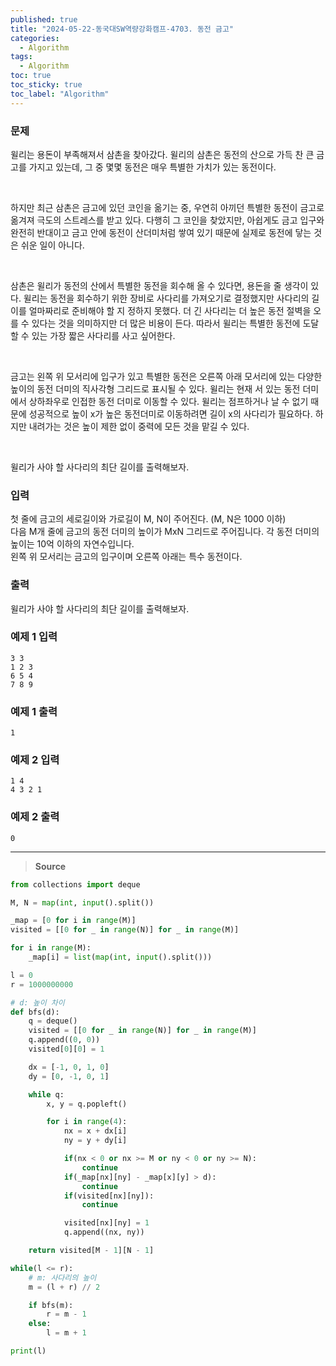 ```yaml
---
published: true
title: "2024-05-22-동국대SW역량강화캠프-4703. 동전 금고"
categories:
  - Algorithm
tags:
  - Algorithm
toc: true
toc_sticky: true
toc_label: "Algorithm"
---
```


### **문제**

윌리는 용돈이 부족해져서 삼촌을 찾아갔다. 윌리의 삼촌은 동전의 산으로 가득 찬 큰 금고를 가지고 있는데, 그 중 몇몇 동전은 매우 특별한 가치가 있는 동전이다.

<br/>

하지만 최근 삼촌은 금고에 있던 코인을 옮기는 중, 우연히 아끼던 특별한 동전이 금고로 옮겨져 극도의 스트레스를 받고 있다. 다행히 그 코인을 찾았지만, 아쉽게도 금고 입구와 완전히 반대이고 금고 안에 동전이 산더미처럼 쌓여 있기 때문에 실제로 동전에 닿는 것은 쉬운 일이 아니다.

<br/>

삼촌은 윌리가 동전의 산에서 특별한 동전을 회수해 올 수 있다면, 용돈을 줄 생각이 있다. 윌리는 동전을 회수하기 위한 장비로 사다리를 가져오기로 결정했지만 사다리의 길이를 얼마짜리로 준비해야 할 지 정하지 못했다. 더 긴 사다리는 더 높은 동전 절벽을 오를 수 있다는 것을 의미하지만 더 많은 비용이 든다. 따라서 윌리는 특별한 동전에 도달할 수 있는 가장 짧은 사다리를 사고 싶어한다.

<br/>

금고는 왼쪽 위 모서리에 입구가 있고 특별한 동전은 오른쪽 아래 모서리에 있는 다양한 높이의 동전 더미의 직사각형 그리드로 표시될 수 있다. 윌리는 현재 서 있는 동전 더미에서 상하좌우로 인접한 동전 더미로 이동할 수 있다. 윌리는 점프하거나 날 수 없기 때문에 성공적으로 높이 x가 높은 동전더미로 이동하려면 길이 x의 사다리가 필요하다. 하지만 내려가는 것은 높이 제한 없이 중력에 모든 것을 맡길 수 있다.

<br/>

윌리가 사야 할 사다리의 최단 길이를 출력해보자.

### **입력**

첫 줄에 금고의 세로길이와 가로길이 M, N이 주어진다. (M, N은 1000 이하)  
다음 M개 줄에 금고의 동전 더미의 높이가 MxN 그리드로 주어집니다. 각 동전 더미의 높이는 10억 이하의 자연수입니다.  
왼쪽 위 모서리는 금고의 입구이며 오른쪽 아래는 특수 동전이다.

### **출력**

윌리가 사야 할 사다리의 최단 길이를 출력해보자.

### **예제 1 입력**

```
3 3
1 2 3
6 5 4
7 8 9
```

### **예제 1 출력**

```
1
```

### **예제 2 입력**

```
1 4
4 3 2 1
```

### **예제 2 출력**

```
0
```

---

> **Source**

```python
from collections import deque

M, N = map(int, input().split())

_map = [0 for i in range(M)]
visited = [[0 for _ in range(N)] for _ in range(M)]

for i in range(M):
    _map[i] = list(map(int, input().split()))

l = 0
r = 1000000000

# d: 높이 차이
def bfs(d):
    q = deque()
    visited = [[0 for _ in range(N)] for _ in range(M)]
    q.append((0, 0))
    visited[0][0] = 1

    dx = [-1, 0, 1, 0]
    dy = [0, -1, 0, 1]

    while q:
        x, y = q.popleft()

        for i in range(4):
            nx = x + dx[i]
            ny = y + dy[i]

            if(nx < 0 or nx >= M or ny < 0 or ny >= N):
                continue
            if(_map[nx][ny] - _map[x][y] > d):
                continue
            if(visited[nx][ny]):
                continue

            visited[nx][ny] = 1
            q.append((nx, ny))

    return visited[M - 1][N - 1]

while(l <= r):
    # m: 사다리의 높이
    m = (l + r) // 2

    if bfs(m):
        r = m - 1
    else:
        l = m + 1

print(l)
```
